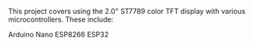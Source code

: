 This project covers using the 2.0" ST7789 color TFT display with various microcontrollers. These include:
  
  Arduino Nano
  ESP8266
  ESP32
